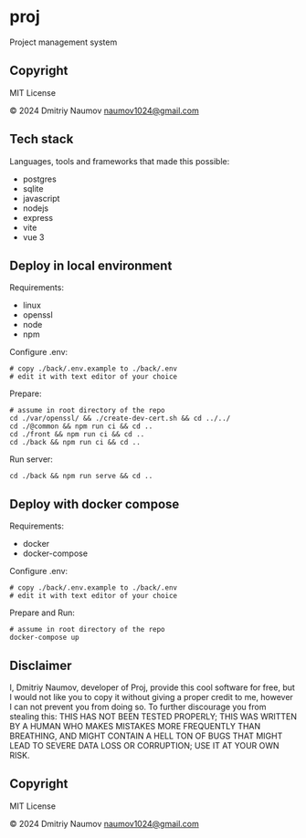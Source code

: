 # proj

Project management system

## Copyright 

MIT License

&copy; 2024 Dmitriy Naumov naumov1024@gmail.com


## Tech stack

Languages, tools and frameworks that made this possible:

- postgres
- sqlite
- javascript
- nodejs
- express
- vite
- vue 3 


## Deploy in local environment

Requirements:

- linux
- openssl
- node
- npm

Configure .env:
```
# copy ./back/.env.example to ./back/.env
# edit it with text editor of your choice
```

Prepare:
```
# assume in root directory of the repo
cd ./var/openssl/ && ./create-dev-cert.sh && cd ../../
cd ./@common && npm run ci && cd ..
cd ./front && npm run ci && cd ..
cd ./back && npm run ci && cd ..
```

Run server:
```
cd ./back && npm run serve && cd ..
```


## Deploy with docker compose 

Requirements:

- docker
- docker-compose

Configure .env:
```
# copy ./back/.env.example to ./back/.env
# edit it with text editor of your choice
```

Prepare and Run:
```
# assume in root directory of the repo
docker-compose up
```


## Disclaimer

I, Dmitriy Naumov, developer of Proj, provide this cool software for free, but I would not like you to copy it without giving a proper credit to me, however I can not prevent you from doing so. To further discourage you from stealing this: THIS HAS NOT BEEN TESTED PROPERLY; THIS WAS WRITTEN BY A HUMAN WHO MAKES MISTAKES MORE FREQUENTLY THAN BREATHING, AND MIGHT CONTAIN A HELL TON OF BUGS THAT MIGHT LEAD TO SEVERE DATA LOSS OR CORRUPTION; USE IT AT YOUR OWN RISK.


## Copyright 

MIT License

&copy; 2024 Dmitriy Naumov naumov1024@gmail.com
